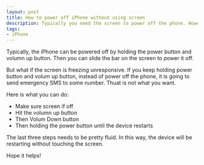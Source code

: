 ```yaml
---
layout: post
title: How to power off iPhone without using screen
description: Typically you need the screen to power off the phone. However, in case the screen is not responsive, there is no easy way to power off the phone without using the screen.
tags: 
- iPhone
---
```


Typically, the iPhone can be powered off by holding the power button and volumn up button. Then you can slide the bar on the screen to power it off.

But what if the screen is freezing unresponsive. If you keep holding power button and volum up button, instead of power off the phone, it is going to send emergency SMS to some number. Thuat is not what you want.

Here is what you can do:

- Make sure screen if off
- Hit the volumn up button
- Then Volum Down button
- Then holding the power button until the device restarts

The last three steps needs to be pretty fluid. In this way, the device will be restarting without touching the screen.

Hope it helps!
